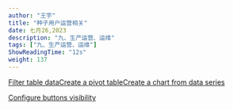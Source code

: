 ```yaml
---
author: "王宇"
title: "种子用户运营相关"
date: 七月26,2023
description: "九、生产运营、运维"
tags: ["九、生产运营、运维"]
ShowReadingTime: "12s"
weight: 137
---
```

[Filter table data](#)[Create a pivot table](#)[Create a chart from data series](#)

[Configure buttons visibility](/users/tfac-settings.action)